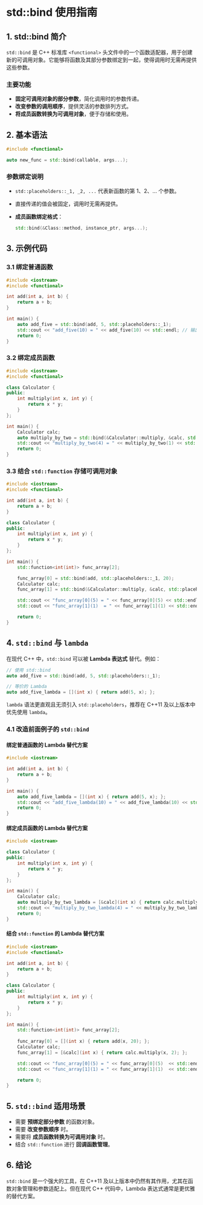 # std::bind 使用指南

## 1. std::bind 简介

`std::bind` 是 C++ 标准库 `<functional>` 头文件中的一个函数适配器，用于创建新的可调用对象。它能够将函数及其部分参数绑定到一起，使得调用时无需再提供这些参数。

### 主要功能

- **固定可调用对象的部分参数**，简化调用时的参数传递。
- **改变参数的调用顺序**，提供灵活的参数排列方式。
- **将成员函数转换为可调用对象**，便于存储和使用。

## 2. 基本语法

```cpp
#include <functional>

auto new_func = std::bind(callable, args...);
```

### 参数绑定说明

- `std::placeholders::_1, _2, ...` 代表新函数的第 1、2、… 个参数。
- 直接传递的值会被固定，调用时无需再提供。
- **成员函数绑定格式**：

  ```cpp
  std::bind(&Class::method, instance_ptr, args...);
  ```

## 3. 示例代码

### 3.1 绑定普通函数

```cpp
#include <iostream>
#include <functional>

int add(int a, int b) {
    return a + b;
}

int main() {
    auto add_five = std::bind(add, 5, std::placeholders::_1);
    std::cout << "add_five(10) = " << add_five(10) << std::endl; // 输出 15
    return 0;
}
```

### 3.2 绑定成员函数

```cpp
#include <iostream>
#include <functional>

class Calculator {
public:
    int multiply(int x, int y) {
        return x * y;
    }
};

int main() {
    Calculator calc;
    auto multiply_by_two = std::bind(&Calculator::multiply, &calc, std::placeholders::_1, 2);
    std::cout << "multiply_by_two(4) = " << multiply_by_two(1) << std::endl; // 输出 2
    return 0;
}
```

### 3.3 结合 `std::function` 存储可调用对象

```cpp
#include <iostream>
#include <functional>

int add(int a, int b) {
    return a + b;
}

class Calculator {
public:
    int multiply(int x, int y) {
        return x * y;
    }
};

int main() {
    std::function<int(int)> func_array[2];

    func_array[0] = std::bind(add, std::placeholders::_1, 20);
    Calculator calc;
    func_array[1] = std::bind(&Calculator::multiply, &calc, std::placeholders::_1, 2);

    std::cout << "func_array[0](5) = " << func_array[0](5) << std::endl;   // 输出 25
    std::cout << "func_array[1](1)  = " << func_array[1](1) << std::endl;  // 输出 2

    return 0;
}
```

## 4. `std::bind` 与 `lambda`

在现代 C++ 中，`std::bind` 可以被 **Lambda 表达式** 替代。例如：

```cpp
// 使用 std::bind
auto add_five = std::bind(add, 5, std::placeholders::_1);

// 等价的 Lambda
auto add_five_lambda = [](int x) { return add(5, x); };
```

`lambda` 语法更直观且无须引入 `std::placeholders`，推荐在 C++11 及以上版本中优先使用 `lambda`。

### 4.1 改造前面例子的 `std::bind`

#### 绑定普通函数的 Lambda 替代方案

```cpp
#include <iostream>

int add(int a, int b) {
    return a + b;
}

int main() {
    auto add_five_lambda = [](int x) { return add(5, x); };
    std::cout << "add_five_lambda(10) = " << add_five_lambda(10) << std::endl; // 输出 15
    return 0;
}
```

#### 绑定成员函数的 Lambda 替代方案

```cpp
#include <iostream>

class Calculator {
public:
    int multiply(int x, int y) {
        return x * y;
    }
};

int main() {
    Calculator calc;
    auto multiply_by_two_lambda = [&calc](int x) { return calc.multiply(x, 2); };
    std::cout << "multiply_by_two_lambda(4) = " << multiply_by_two_lambda(1) << std::endl; // 输出 2
    return 0;
}
```

#### 结合 `std::function` 的 Lambda 替代方案

```cpp
#include <iostream>
#include <functional>

int add(int a, int b) {
    return a + b;
}

class Calculator {
public:
    int multiply(int x, int y) {
        return x * y;
    }
};

int main() {
    std::function<int(int)> func_array[2];
    
    func_array[0] = [](int x) { return add(x, 20); };
    Calculator calc;
    func_array[1] = [&calc](int x) { return calc.multiply(x, 2); };

    std::cout << "func_array[0](5) = " << func_array[0](5)  << std::endl;  // 输出 25
    std::cout << "func_array[1](1) = " << func_array[1](1)  << std::endl;  // 输出 2

    return 0;
}
```

## 5. `std::bind` 适用场景

- 需要 **预绑定部分参数** 的函数对象。
- 需要 **改变参数顺序** 时。
- 需要将 **成员函数转换为可调用对象** 时。
- 结合 `std::function` 进行 **回调函数管理**。

## 6. 结论

`std::bind` 是一个强大的工具，在 C++11 及以上版本中仍然有其作用，尤其在函数对象管理和参数适配上。但在现代 C++ 代码中，Lambda 表达式通常是更优雅的替代方案。
